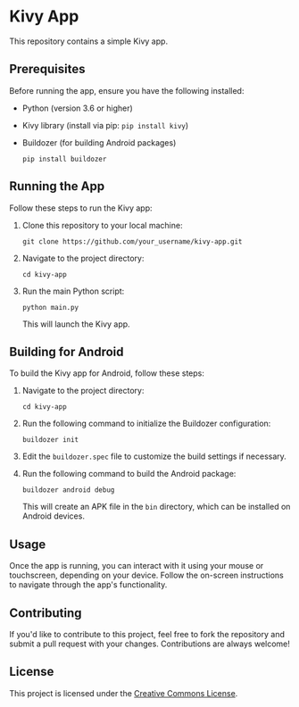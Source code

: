 # Kivy App

This repository contains a simple Kivy app.

## Prerequisites

Before running the app, ensure you have the following installed:

- Python (version 3.6 or higher)
- Kivy library (install via pip: `pip install kivy`)
- Buildozer (for building Android packages)

    ```
    pip install buildozer
    ```

## Running the App

Follow these steps to run the Kivy app:

1. Clone this repository to your local machine:

    ```
    git clone https://github.com/your_username/kivy-app.git
    ```

2. Navigate to the project directory:

    ```
    cd kivy-app
    ```

3. Run the main Python script:

    ```
    python main.py
    ```

    This will launch the Kivy app.

## Building for Android

To build the Kivy app for Android, follow these steps:

1. Navigate to the project directory:

    ```
    cd kivy-app
    ```

2. Run the following command to initialize the Buildozer configuration:

    ```
    buildozer init
    ```

3. Edit the `buildozer.spec` file to customize the build settings if necessary.

4. Run the following command to build the Android package:

    ```
    buildozer android debug
    ```

    This will create an APK file in the `bin` directory, which can be installed on Android devices.

## Usage

Once the app is running, you can interact with it using your mouse or touchscreen, depending on your device. Follow the on-screen instructions to navigate through the app's functionality.

## Contributing

If you'd like to contribute to this project, feel free to fork the repository and submit a pull request with your changes. Contributions are always welcome!

## License

This project is licensed under the [Creative Commons License](LICENSE).
